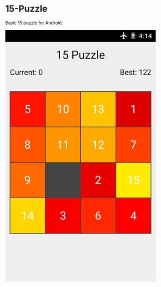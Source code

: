 # 15-Puzzle
Basic 15 puzzle for Android.

![Image](https://github.com/LRih/15-Puzzle/blob/master/images/image1.png)
